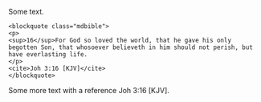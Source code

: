 Some text.

~~~{=html}
<blockquote class="mdbible">
<p>
<sup>16</sup>For God so loved the world, that he gave his only begotten Son, that whosoever believeth in him should not perish, but have everlasting life.
</p>
<cite>Joh 3:16 [KJV]</cite>
</blockquote>
~~~

Some more text with a reference Joh 3:16 [KJV].